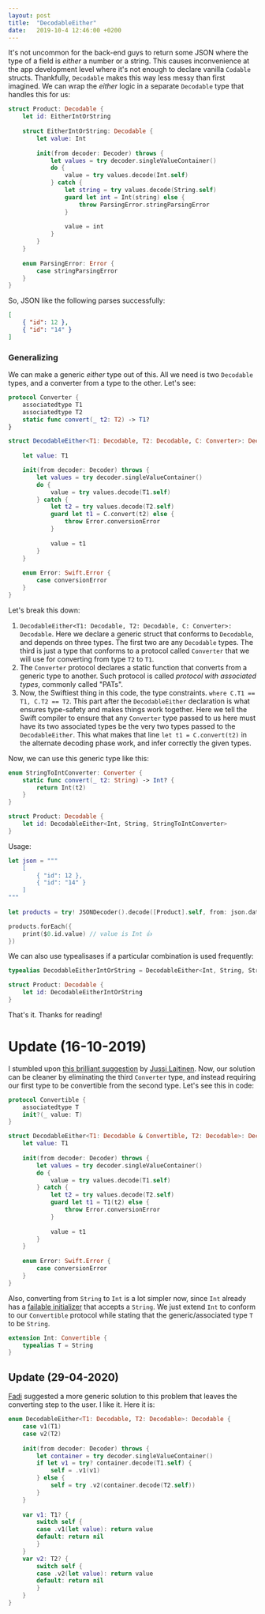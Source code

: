 ```yaml
---
layout: post
title:  "DecodableEither"
date:   2019-10-4 12:46:00 +0200
---
```


It's not uncommon for the back-end guys to return some JSON where the type of a field is *either* a number or a string.
This causes inconvenience at the app development level where it's not enough to declare vanilla `Codable` structs.
Thankfully, `Decodable` makes this way less messy than first imagined.
We can wrap the *either* logic in a separate `Decodable` type that handles this for us:

```swift
struct Product: Decodable {
    let id: EitherIntOrString
    
    struct EitherIntOrString: Decodable {
        let value: Int
        
        init(from decoder: Decoder) throws {
            let values = try decoder.singleValueContainer()
            do {
                value = try values.decode(Int.self)
            } catch {
                let string = try values.decode(String.self)
                guard let int = Int(string) else {
                    throw ParsingError.stringParsingError
                }
                
                value = int
            }
        }
    }
    
    enum ParsingError: Error {
        case stringParsingError
    }
}
```

So, JSON like the following parses successfully:

```json
[
    { "id": 12 },
    { "id": "14" }
]
```

### Generalizing

We can make a generic *either* type out of this.
All we need is two `Decodable` types, and a converter from a type to the other.
Let's see:

```swift
protocol Converter {
    associatedtype T1
    associatedtype T2
    static func convert(_ t2: T2) -> T1?
}

struct DecodableEither<T1: Decodable, T2: Decodable, C: Converter>: Decodable where C.T1 == T1, C.T2 == T2 {
    
    let value: T1

    init(from decoder: Decoder) throws {
        let values = try decoder.singleValueContainer()
        do {
            value = try values.decode(T1.self)
        } catch {
            let t2 = try values.decode(T2.self)
            guard let t1 = C.convert(t2) else {
                throw Error.conversionError
            }
            
            value = t1
        }
    }
    
    enum Error: Swift.Error {
        case conversionError
    }
}
```

Let's break this down:

1. `DecodableEither<T1: Decodable, T2: Decodable, C: Converter>: Decodable`. 
Here we declare a generic struct that conforms to `Decodable`, and depends on three types.
The first two are any `Decodable` types.
The third is just a type that conforms to a protocol called `Converter` that we will use for converting from type `T2` to `T1`.
2. The `Converter` protocol declares a static function that converts from a generic type to another.
Such protocol is called *protocol with associated types*, commonly called "PATs".
3. Now, the Swiftiest thing in this code, the type constraints. `where C.T1 == T1, C.T2 == T2`.
This part after the `DecodableEither` declaration is what ensures type-safety and makes things work together.
Here we tell the Swift compiler to ensure that any `Converter` type passed to us here must have its two associated types be the very two types passed to the `DecodableEither`.
This what makes that line `let t1 = C.convert(t2)` in the alternate decoding phase work, and infer correctly the given types.

Now, we can use this generic type like this:

```swift
enum StringToIntConverter: Converter {
    static func convert(_ t2: String) -> Int? {
        return Int(t2)
    }
}

struct Product: Decodable {
    let id: DecodableEither<Int, String, StringToIntConverter>
}
```
Usage:
```swift
let json = """
    [
        { "id": 12 },
        { "id": "14" }
    ]
"""
        
let products = try! JSONDecoder().decode([Product].self, from: json.data(using: .utf8)!)

products.forEach({
    print($0.id.value) // value is Int 👍
})
```

We can also use typealisases if a particular combination is used frequently:
```swift
typealias DecodableEitherIntOrString = DecodableEither<Int, String, StringToIntConverter>

struct Product: Decodable {
    let id: DecodableEitherIntOrString
}
```

That's it. Thanks for reading!

# Update (16-10-2019)

I stumbled upon [this brilliant suggestion](https://twitter.com/jsslai/status/1184536734081650690?s=20) by [Jussi Laitinen](https://twitter.com/jsslai?s=17).
Now, our solution can be cleaner by eliminating the third `Converter` type, and instead requiring our first type to be convertible from the second type. Let's see this in code:

```swift
protocol Convertible {
    associatedtype T
    init?(_ value: T)
}

struct DecodableEither<T1: Decodable & Convertible, T2: Decodable>: Decodable where T1.T == T2 {
    let value: T1
    
    init(from decoder: Decoder) throws {
        let values = try decoder.singleValueContainer()
        do {
            value = try values.decode(T1.self)
        } catch {
            let t2 = try values.decode(T2.self)
            guard let t1 = T1(t2) else {
                throw Error.conversionError
            }
            
            value = t1
        }
    }
    
    enum Error: Swift.Error {
        case conversionError
    }
}
```

Also, converting from `String` to `Int` is a lot simpler now, since `Int` already has a [failable initializer](https://www.hackingwithswift.com/sixty/10/9/failable-initializers) that accepts a `String`. We just extend `Int` to conform to our `Convertible` protocol while stating that the generic/associated type `T` to be `String`.

```swift
extension Int: Convertible {
    typealias T = String
}
```

## Update (29-04-2020)
[Fadi](https://twitter.com/botros__fadi) suggested a more generic solution to this problem that leaves the converting step to the user.
I like it. Here it is:

```swift
enum DecodableEither<T1: Decodable, T2: Decodable>: Decodable {
    case v1(T1)
    case v2(T2)
    
    init(from decoder: Decoder) throws {
        let container = try decoder.singleValueContainer()
        if let v1 = try? container.decode(T1.self) {
            self = .v1(v1)
        } else {
            self = try .v2(container.decode(T2.self))
        }
    }
    
    var v1: T1? {
        switch self {
        case .v1(let value): return value
        default: return nil
        }
    }
    var v2: T2? {
        switch self {
        case .v2(let value): return value
        default: return nil
        }
    }
}
```